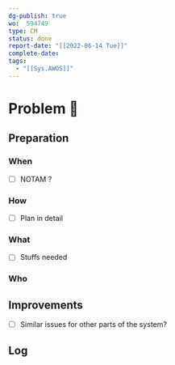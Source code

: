 ```yaml
---
dg-publish: true
wo:  594749
type: CM
status: done
report-date: "[[2022-06-14 Tue]]"
complete-date: 
tags:
  - "[[Sys.AWOS]]"
---
```


# Problem 🐞
## Preparation
### When
- [ ] NOTAM ?
### How
- [ ] Plan in detail
### What
- [ ] Stuffs needed
### Who

## Improvements
- [ ] Similar issues for other parts of the system?

## Log

